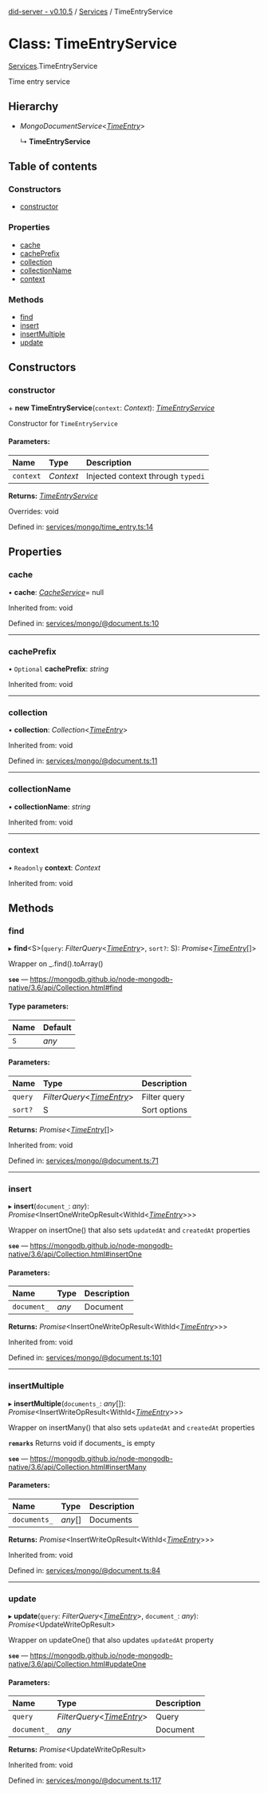 [did-server - v0.10.5](../README.md) / [Services](../modules/services.md) / TimeEntryService

# Class: TimeEntryService

[Services](../modules/services.md).TimeEntryService

Time entry service

## Hierarchy

* *MongoDocumentService*<[*TimeEntry*](graphql.timeentry.md)\>

  ↳ **TimeEntryService**

## Table of contents

### Constructors

- [constructor](services.timeentryservice.md#constructor)

### Properties

- [cache](services.timeentryservice.md#cache)
- [cachePrefix](services.timeentryservice.md#cacheprefix)
- [collection](services.timeentryservice.md#collection)
- [collectionName](services.timeentryservice.md#collectionname)
- [context](services.timeentryservice.md#context)

### Methods

- [find](services.timeentryservice.md#find)
- [insert](services.timeentryservice.md#insert)
- [insertMultiple](services.timeentryservice.md#insertmultiple)
- [update](services.timeentryservice.md#update)

## Constructors

### constructor

\+ **new TimeEntryService**(`context`: *Context*): [*TimeEntryService*](services.timeentryservice.md)

Constructor for `TimeEntryService`

#### Parameters:

Name | Type | Description |
:------ | :------ | :------ |
`context` | *Context* | Injected context through `typedi`    |

**Returns:** [*TimeEntryService*](services.timeentryservice.md)

Overrides: void

Defined in: [services/mongo/time_entry.ts:14](https://github.com/Puzzlepart/did/blob/dev/server/services/mongo/time_entry.ts#L14)

## Properties

### cache

• **cache**: [*CacheService*](services.cacheservice.md)= null

Inherited from: void

Defined in: [services/mongo/@document.ts:10](https://github.com/Puzzlepart/did/blob/dev/server/services/mongo/@document.ts#L10)

___

### cachePrefix

• `Optional` **cachePrefix**: *string*

Inherited from: void

___

### collection

• **collection**: *Collection*<[*TimeEntry*](graphql.timeentry.md)\>

Inherited from: void

Defined in: [services/mongo/@document.ts:11](https://github.com/Puzzlepart/did/blob/dev/server/services/mongo/@document.ts#L11)

___

### collectionName

• **collectionName**: *string*

Inherited from: void

___

### context

• `Readonly` **context**: *Context*

Inherited from: void

## Methods

### find

▸ **find**<S\>(`query`: *FilterQuery*<[*TimeEntry*](graphql.timeentry.md)\>, `sort?`: S): *Promise*<[*TimeEntry*](graphql.timeentry.md)[]\>

Wrapper on _.find().toArray()

**`see`** — https://mongodb.github.io/node-mongodb-native/3.6/api/Collection.html#find

#### Type parameters:

Name | Default |
:------ | :------ |
`S` | *any* |

#### Parameters:

Name | Type | Description |
:------ | :------ | :------ |
`query` | *FilterQuery*<[*TimeEntry*](graphql.timeentry.md)\> | Filter query   |
`sort?` | S | Sort options    |

**Returns:** *Promise*<[*TimeEntry*](graphql.timeentry.md)[]\>

Inherited from: void

Defined in: [services/mongo/@document.ts:71](https://github.com/Puzzlepart/did/blob/dev/server/services/mongo/@document.ts#L71)

___

### insert

▸ **insert**(`document_`: *any*): *Promise*<InsertOneWriteOpResult<WithId<[*TimeEntry*](graphql.timeentry.md)\>\>\>

Wrapper on insertOne() that also sets `updatedAt` and `createdAt` properties

**`see`** — https://mongodb.github.io/node-mongodb-native/3.6/api/Collection.html#insertOne

#### Parameters:

Name | Type | Description |
:------ | :------ | :------ |
`document_` | *any* | Document    |

**Returns:** *Promise*<InsertOneWriteOpResult<WithId<[*TimeEntry*](graphql.timeentry.md)\>\>\>

Inherited from: void

Defined in: [services/mongo/@document.ts:101](https://github.com/Puzzlepart/did/blob/dev/server/services/mongo/@document.ts#L101)

___

### insertMultiple

▸ **insertMultiple**(`documents_`: *any*[]): *Promise*<InsertWriteOpResult<WithId<[*TimeEntry*](graphql.timeentry.md)\>\>\>

Wrapper on insertMany() that also sets `updatedAt` and `createdAt` properties

**`remarks`** Returns void if documents_ is empty

**`see`** — https://mongodb.github.io/node-mongodb-native/3.6/api/Collection.html#insertMany

#### Parameters:

Name | Type | Description |
:------ | :------ | :------ |
`documents_` | *any*[] | Documents    |

**Returns:** *Promise*<InsertWriteOpResult<WithId<[*TimeEntry*](graphql.timeentry.md)\>\>\>

Inherited from: void

Defined in: [services/mongo/@document.ts:84](https://github.com/Puzzlepart/did/blob/dev/server/services/mongo/@document.ts#L84)

___

### update

▸ **update**(`query`: *FilterQuery*<[*TimeEntry*](graphql.timeentry.md)\>, `document_`: *any*): *Promise*<UpdateWriteOpResult\>

Wrapper on updateOne() that also updates `updatedAt` property

**`see`** — https://mongodb.github.io/node-mongodb-native/3.6/api/Collection.html#updateOne

#### Parameters:

Name | Type | Description |
:------ | :------ | :------ |
`query` | *FilterQuery*<[*TimeEntry*](graphql.timeentry.md)\> | Query   |
`document_` | *any* | Document    |

**Returns:** *Promise*<UpdateWriteOpResult\>

Inherited from: void

Defined in: [services/mongo/@document.ts:117](https://github.com/Puzzlepart/did/blob/dev/server/services/mongo/@document.ts#L117)
